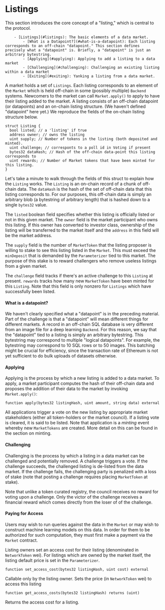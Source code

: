 # Listings

This section introduces the core concept of a
"listing," which is central to the protocol.

		- [Listings](#listings): The basic elements of a data market.
			- [What is a Datapoint?](#what-is-a-datapoint): Each listing corresponds to an off-chain "datapoint." This section defines precisely what a "datapoint" is. Briefly, a "datapoint" is just an arbitrary bytestring.
			- [Applying](#applying): Applying to add a listing to a data market
			- [Challenging](#challenging): Challenging an existing listing within a data market
			- [Exiting](#exiting): Yanking a listing from a data market. 

A market holds a set of `Listings`. Each listing
corresponds to an element of the `Market` which is held
off-chain in some (possibly multiple) `Backend`
systems.  Newcomers to the market can call
`Market.apply()` to apply to have their listing added
to the market. A listing consists of an off-chain
datapoint (or datapoints) and an on-chain listing
structure. (We haven't defined "datapoint" here yet.)
We reproduce the fields of the on-chain listing
structure below.

```
struct Listing {
  bool listed; // a 'listing' if true
  address owner; // owns the listing
  uint supply; // Number of tokens in the listing (both deposited and minted).
  uint challenge; // corresponts to a poll id in Voting if present
  bytes32 dataHash; // Hash of the off-chain data-point this listing corresponds to
  uint rewards; // Number of Market tokens that have been minted for this listing.
}
```

Let's take a minute to walk through the fields of this
struct to explain how the `Listing` works. The
`Listing` is an on-chain record of a chunk of off-chain
data. The `dataHash` is the hash of the set of
off-chain data that this listing corresponds to. For
our purposes, this off-chain data is simply an
arbitrary blob (a bytestring of arbitrary length) that
is hashed down to a single `bytes32` value.

The `listed` boolean field specifies whether this
listing is officially listed or not in this given
market. The `owner` field is the market participant who
owns this listing. If this owner has converted to
investor class, ownership of the listing will be
transferred to the market itself and the `address` in
this field will be the market address.

The `supply` field is the number of `MarketToken` that
the listing proposer is willing to stake to see this
listing listed in the `Market`. This must exceed the
`minDeposit` that is demanded by the `Parameterizer`
tied to this market.  The purpose of this stake is to
reward challengers who remove useless listings from a
given market.

The `challenge` field tracks if there's an active
challenge to this `Listing` at present. `rewards`
tracks how many new `MarketToken` have been minted for
this `Listing`. Note that this field is only nonzero
for `Listings` which have successfully been listed.

 
#### What is a datapoint?
We haven't clearly specified what a "datapoint" is in
the preceding material.  Part of the challenge is that
a "datapoint" will mean different things for different
markets. A record in an off-chain SQL database is very
different from an image file for a deep learning
`Backend`. For this reason, we say that the "datapoint"
tied to a listing is simply an arbitrary bytestring.
This bytestring may correspond to multiple "logical
datapoints".  For example, the bytestring may
correspond to 10 SQL rows or to 50 images. This
batching might be crucial for efficiency, since the
transaction rate of Ethereum is not yet sufficient to
do bulk uploads of datasets otherwise.

#### Applying
Applying is the process by which a new listing is added to a data
market. To apply, a market participant computes the hash of their
off-chain data and proposes the addition of their data to the market
by invoking `Market.apply()`:

```
function apply(bytes32 listingHash, uint amount, string data) external
```

All applications trigger a vote on the new listing by
appropriate market stakeholders (either all
token-holders or the market council).  If a listing
vote is cleared, it is said to be listed. Note that
application is a *minting* event whereby new
`MarketTokens` are created. More detail on this can be
found in the section on minting.

#### Challenging
Challenging is the process by which a listing in a data
market can be challenged and potentially removed. A
challenge triggers a vote. If the challenge succeeds,
the challenged listing is de-listed from the data
market.  If the challenge fails, the challenging party
is penalized with a loss of stake (note that posting a
challenge requires placing `MarketToken` at stake).

Note that unlike a token curated registry, the council
receives no reward for voting upon a challenge. Only
the victor of the challenge receives a financial reward
which comes directly from the loser of of the
challenge.

#### Paying for Access
Users may wish to run queries against the data in the
`Market` or may wish to construct machine learning
models on this data. In order for them to be authorized
for such computation, they must first make a payment
via the `Market` contract.

Listing owners set an access cost for their listing
(denominated in `NetworkToken` wei). For listings which
are owned by the market itself,  the listing default
price is set in the `Parameterizer`.

```
function set_access_cost(bytes32 listingHash, uint cost) external
```
Callable only by the listing owner. Sets the price (in `NetworkToken` wei) to access this listing

```
function get_access_costs(bytes32 listingHash) returns (uint)
```
Returns the access cost for a listing.

